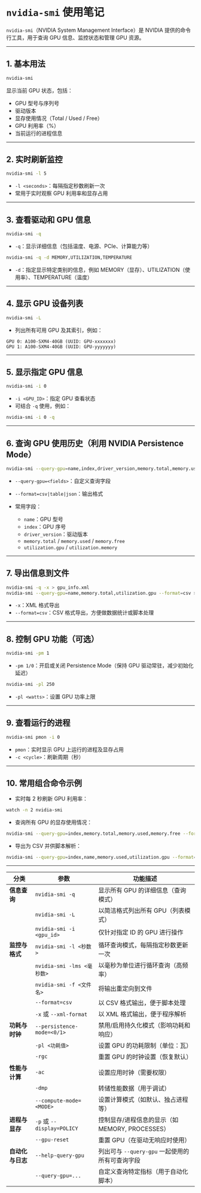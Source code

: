 # `nvidia-smi` 使用笔记

`nvidia-smi`（NVIDIA System Management Interface）是 NVIDIA 提供的命令行工具，用于查询 GPU 信息、监控状态和管理 GPU 资源。

---

## 1. 基本用法

```bash
nvidia-smi
```

显示当前 GPU 状态，包括：

* GPU 型号与序列号
* 驱动版本
* 显存使用情况（Total / Used / Free）
* GPU 利用率（%）
* 当前运行的进程信息

---

## 2. 实时刷新监控

```bash
nvidia-smi -l 5
```

* `-l <seconds>`：每隔指定秒数刷新一次
* 常用于实时观察 GPU 利用率和显存占用

---

## 3. 查看驱动和 GPU 信息

```bash
nvidia-smi -q
```

* `-q`：显示详细信息（包括温度、电源、PCIe、计算能力等）

```bash
nvidia-smi -q -d MEMORY,UTILIZATION,TEMPERATURE
```

* `-d`：指定显示特定类别的信息，例如 MEMORY（显存）、UTILIZATION（使用率）、TEMPERATURE（温度）

---

## 4. 显示 GPU 设备列表

```bash
nvidia-smi -L
```

* 列出所有可用 GPU 及其索引，例如：

```
GPU 0: A100-SXM4-40GB (UUID: GPU-xxxxxxx)
GPU 1: A100-SXM4-40GB (UUID: GPU-yyyyyyy)
```

---

## 5. 显示指定 GPU 信息

```bash
nvidia-smi -i 0
```

* `-i <GPU_ID>`：指定 GPU 查看状态
* 可结合 `-q` 使用，例如：

```bash
nvidia-smi -i 0 -q
```

---

## 6. 查询 GPU 使用历史（利用 NVIDIA Persistence Mode）

```bash
nvidia-smi --query-gpu=name,index,driver_version,memory.total,memory.used,utilization.gpu --format=csv
```

* `--query-gpu=<fields>`：自定义查询字段
* `--format=csv|table|json`：输出格式
* 常用字段：

  * `name`：GPU 型号
  * `index`：GPU 序号
  * `driver_version`：驱动版本
  * `memory.total` / `memory.used` / `memory.free`
  * `utilization.gpu` / `utilization.memory`

---

## 7. 导出信息到文件

```bash
nvidia-smi -q -x > gpu_info.xml
nvidia-smi --query-gpu=name,memory.total,utilization.gpu --format=csv > gpu_info.csv
```

* `-x`：XML 格式导出
* `--format=csv`：CSV 格式导出，方便做数据统计或脚本处理

---

## 8. 控制 GPU 功能（可选）

```bash
nvidia-smi -pm 1
```

* `-pm 1/0`：开启或关闭 Persistence Mode（保持 GPU 驱动常驻，减少初始化延迟）

```bash
nvidia-smi -pl 250
```

* `-pl <watts>`：设置 GPU 功率上限

---

## 9. 查看运行的进程

```bash
nvidia-smi pmon -i 0
```

* `pmon`：实时显示 GPU 上运行的进程及显存占用
* `-c <cycle>`：刷新周期（秒）

---

## 10. 常用组合命令示例

* 实时每 2 秒刷新 GPU 利用率：

```bash
watch -n 2 nvidia-smi
```

* 查询所有 GPU 的显存使用情况：

```bash
nvidia-smi --query-gpu=index,memory.total,memory.used,memory.free --format=table
```

* 导出为 CSV 并供脚本解析：

```bash
nvidia-smi --query-gpu=index,name,memory.used,utilization.gpu --format=csv,noheader > gpu_log.csv
```

---

| 分类         | 参数                         | 功能描述                              |
| ---------- | -------------------------- | --------------------------------- |
| **信息查询**   | `nvidia-smi -q`            | 显示所有 GPU 的详细信息（查询模式）              |
|            | `nvidia-smi -L`            | 以简洁格式列出所有 GPU（列表模式）               |
|            | `nvidia-smi -i <gpu_id>`   | 仅针对指定 ID 的 GPU 进行操作               |
| **监控与格式**  | `nvidia-smi -l <秒数>`       | 循环查询模式，每隔指定秒数更新一次                 |
|            | `nvidia-smi -lms <毫秒数>`    | 以毫秒为单位进行循环查询（高频率）                 |
|            | `nvidia-smi -f <文件名>`      | 将输出重定向到文件                         |
|            | `--format=csv`             | 以 CSV 格式输出，便于脚本处理                 |
|            | `-x` 或 `--xml-format`      | 以 XML 格式输出，便于程序解析                 |
| **功耗与时钟**  | `--persistence-mode=<0/1>` | 禁用/启用持久化模式（影响功耗和响应）               |
|            | `-pl <功耗值>`                | 设置 GPU 的功耗限制（单位：瓦）                |
|            | `-rgc`                     | 重置 GPU 的时钟设置（恢复默认）                |
| **性能与计算**  | `-ac`                      | 设置应用时钟（需要权限）                      |
|            | `-dmp`                     | 转储性能数据（用于调试）                      |
|            | `--compute-mode=<MODE>`    | 设置计算模式（如默认、独占进程等）                 |
| **进程与显存**  | `-p` 或 `--display=POLICY`  | 控制显存/进程信息的显示（如 MEMORY, PROCESSES） |
|            | `--gpu-reset`              | 重置 GPU（在驱动无响应时使用）                 |
| **自动化与日志** | `--help-query-gpu`         | 列出可与 `--query-gpu` 一起使用的所有可查询字段   |
|            | `--query-gpu=...`          | 自定义查询特定指标（用于自动化脚本）                |


